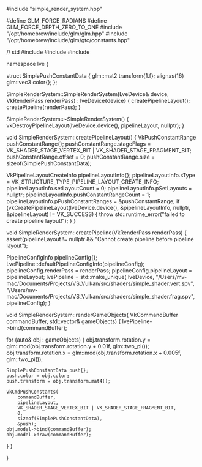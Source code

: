 #include "simple_render_system.hpp"

#define GLM_FORCE_RADIANS
#define GLM_FORCE_DEPTH_ZERO_TO_ONE
#include "/opt/homebrew/include/glm/glm.hpp"
#include "/opt/homebrew/include/glm/gtc/constants.hpp"

// std
#include <array>
#include <cassert>
#include <stdexcept>

namespace lve {

struct SimplePushConstantData {
  glm::mat2 transform{1.f};
  alignas(16) glm::vec3 color{};
};

SimpleRenderSystem::SimpleRenderSystem(LveDevice& device, VkRenderPass renderPass)
    : lveDevice{device} {
  createPipelineLayout();
  createPipeline(renderPass);
}

SimpleRenderSystem::~SimpleRenderSystem() {
  vkDestroyPipelineLayout(lveDevice.device(), pipelineLayout, nullptr);
}

void SimpleRenderSystem::createPipelineLayout() {
  VkPushConstantRange pushConstantRange{};
  pushConstantRange.stageFlags = VK_SHADER_STAGE_VERTEX_BIT | VK_SHADER_STAGE_FRAGMENT_BIT;
  pushConstantRange.offset = 0;
  pushConstantRange.size = sizeof(SimplePushConstantData);

  VkPipelineLayoutCreateInfo pipelineLayoutInfo{};
  pipelineLayoutInfo.sType = VK_STRUCTURE_TYPE_PIPELINE_LAYOUT_CREATE_INFO;
  pipelineLayoutInfo.setLayoutCount = 0;
  pipelineLayoutInfo.pSetLayouts = nullptr;
  pipelineLayoutInfo.pushConstantRangeCount = 1;
  pipelineLayoutInfo.pPushConstantRanges = &pushConstantRange;
  if (vkCreatePipelineLayout(lveDevice.device(), &pipelineLayoutInfo, nullptr, &pipelineLayout) !=
      VK_SUCCESS) {
    throw std::runtime_error("failed to create pipeline layout!");
  }
}

void SimpleRenderSystem::createPipeline(VkRenderPass renderPass) {
  assert(pipelineLayout != nullptr && "Cannot create pipeline before pipeline layout");

  PipelineConfigInfo pipelineConfig{};
  LvePipeline::defaultPipelineConfigInfo(pipelineConfig);
  pipelineConfig.renderPass = renderPass;
  pipelineConfig.pipelineLayout = pipelineLayout;
  lvePipeline = std::make_unique<LvePipeline>(
      lveDevice,
      "/Users/mv-mac/Documents/Projects/VS_Vulkan/src/shaders/simple_shader.vert.spv",
      "/Users/mv-mac/Documents/Projects/VS_Vulkan/src/shaders/simple_shader.frag.spv",
      pipelineConfig);
}

void SimpleRenderSystem::renderGameObjects(
    VkCommandBuffer commandBuffer, std::vector<LveGameObject>& gameObjects) {
  lvePipeline->bind(commandBuffer);

  for (auto& obj : gameObjects) {
    obj.transform.rotation.y = glm::mod(obj.transform.rotation.y + 0.01f, glm::two_pi<float>());
    obj.transform.rotation.x = glm::mod(obj.transform.rotation.x + 0.005f, glm::two_pi<float>());

    SimplePushConstantData push{};
    push.color = obj.color;
    push.transform = obj.transform.mat4();

    vkCmdPushConstants(
        commandBuffer,
        pipelineLayout,
        VK_SHADER_STAGE_VERTEX_BIT | VK_SHADER_STAGE_FRAGMENT_BIT,
        0,
        sizeof(SimplePushConstantData),
        &push);
    obj.model->bind(commandBuffer);
    obj.model->draw(commandBuffer);
  }
}

}